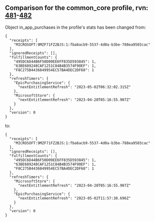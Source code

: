 ## Comparison for the common_core profile, rvn: [481](https://github.com/PRO100KatYT/FortniteProfileRevisions/tree/main/profiles/common_core/481%20common_core.json)-[482](https://github.com/PRO100KatYT/FortniteProfileRevisions/tree/main/profiles/common_core/482%20common_core.json)

Object in_app_purchases in the profile's stats has been changed from:

```
{
  "receipts": [
    "MICROSOFT:9MZF71FZ2BJS:1:fba6acb9-5537-4d0a-b3be-788ea9503cac"
  ],
  "ignoredReceipts": [],
  "fulfillmentCounts": {
    "495DC6D44B6F50D09EE6FF835D593845": 1,
    "63BE689248CAF1251C84B4B3574F90EF": 1,
    "F8C275B4436849954EC57BA4DEC2DF68": 1
  },
  "refreshTimers": {
    "EpicPurchasingService": {
      "nextEntitlementRefresh": "2023-05-02T06:32:02.315Z"
    },
    "MicrosoftStore": {
      "nextEntitlementRefresh": "2023-04-28T05:16:55.907Z"
    }
  },
  "version": 0
}
```

to:

```
{
  "receipts": [
    "MICROSOFT:9MZF71FZ2BJS:1:fba6acb9-5537-4d0a-b3be-788ea9503cac"
  ],
  "ignoredReceipts": [],
  "fulfillmentCounts": {
    "495DC6D44B6F50D09EE6FF835D593845": 1,
    "63BE689248CAF1251C84B4B3574F90EF": 1,
    "F8C275B4436849954EC57BA4DEC2DF68": 1
  },
  "refreshTimers": {
    "MicrosoftStore": {
      "nextEntitlementRefresh": "2023-04-28T05:16:55.907Z"
    },
    "EpicPurchasingService": {
      "nextEntitlementRefresh": "2023-05-02T11:57:38.696Z"
    }
  },
  "version": 0
}
```

<br><br>

